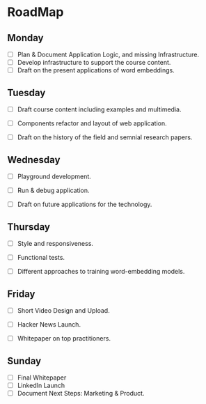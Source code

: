 # RoadMap

## Monday
- [ ] Plan & Document Application Logic, and missing Infrastructure.
- [ ] Develop infrastructure to support the course content. 
- [ ] Draft on the present applications of word embeddings.

## Tuesday
- [ ] Draft course content including examples and multimedia.
- [ ] Components refactor and layout of web application. 
- [ ] Draft on the history of the field and semnial research papers.


## Wednesday
- [ ] Playground development.
- [ ] Run & debug application.
- [ ] Draft on future applications for the technology.


## Thursday
- [ ] Style and responsiveness.
- [ ] Functional tests.
- [ ] Different approaches to training word-embedding models.


## Friday
- [ ] Short Video Design and Upload. 
- [ ] Hacker News Launch.
- [ ] Whitepaper on top practitioners.


## Sunday
- [ ] Final Whitepaper 
- [ ] LinkedIn Launch 
- [ ] Document Next Steps: Marketing & Product.
